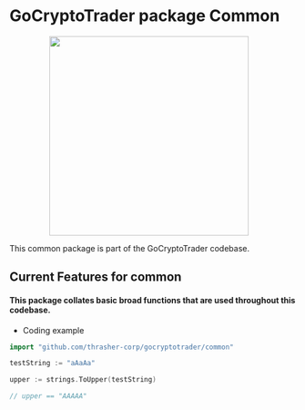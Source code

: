 # GoCryptoTrader package Common

<img src="/common/gctlogo.png?raw=true" width="350px" height="350px" hspace="70">



This common package is part of the GoCryptoTrader codebase.

## Current Features for common

#### This package collates basic broad functions that are used throughout this codebase.

+ Coding example

```go
import "github.com/thrasher-corp/gocryptotrader/common"

testString := "aAaAa"

upper := strings.ToUpper(testString)

// upper == "AAAAA"
```



